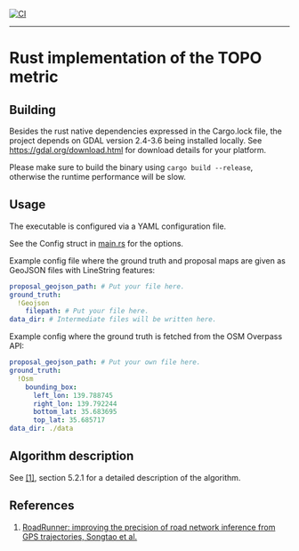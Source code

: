 
[![CI](https://github.com/Bazs/topo_rust/actions/workflows/rust.yml/badge.svg)](https://github.com/Bazs/topo_rust/actions/workflows/rust.yml)

---

# Rust implementation of the TOPO metric

## Building

Besides the rust native dependencies expressed in the Cargo.lock file, the project depends on GDAL version 2.4-3.6 
being installed locally. See https://gdal.org/download.html for download details for your platform.

Please make sure to build the binary using `cargo build --release`, otherwise the runtime performance will be slow.

## Usage

The executable is configured via a YAML configuration file.

See the Config struct in [main.rs](./src/main.rs) for the options.

Example config file where the ground truth and proposal maps are given as GeoJSON files with LineString features:
```yaml
proposal_geojson_path: # Put your file here.
ground_truth:
  !Geojson
    filepath: # Put your file here.
data_dir: # Intermediate files will be written here.
```

Example config where the ground truth is fetched from the OSM Overpass API:

```yaml
proposal_geojson_path: # Put your own file here.
ground_truth:
  !Osm
    bounding_box:
      left_lon: 139.788745
      right_lon: 139.792244
      bottom_lat: 35.683695
      top_lat: 35.685717
data_dir: ./data
```

## Algorithm description

See [[1]](#references), section 5.2.1 for a detailed description of the algorithm.

## References

1. [RoadRunner: improving the precision of road network inference from GPS trajectories, Songtao et al.](https://dspace.mit.edu/handle/1721.1/137390)
